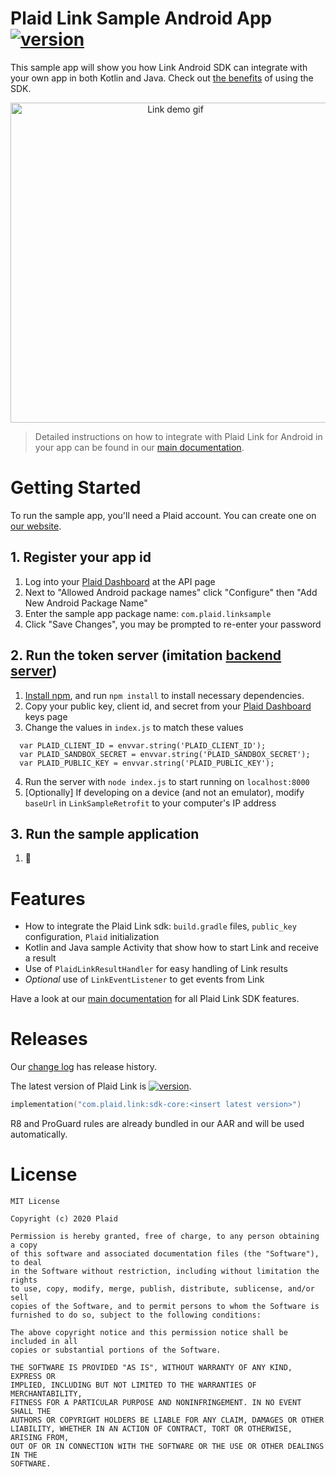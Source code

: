 # Plaid Link Sample Android App [![version][link-sdk-version]][link-sdk-url]
This sample app will show you how Link Android SDK can integrate with your own app in both Kotlin and Java. Check out [the benefits](./docs/sdk-vs-webview-comparison.md) of using the SDK. 


<p align="center">
  <img src="docs/link_demo.gif" loading="lazy" alt="Link demo gif" height="512" />
</p>

> Detailed instructions on how to integrate with Plaid Link for Android in your app can be found in our [main documentation][link-android-docs].

# Getting Started
To run the sample app, you'll need a Plaid account. You can create one on [our website][plaid-signup].

## 1. Register your app id
1. Log into your [Plaid Dashboard][plaid-dashboard-api] at the API page
2. Next to "Allowed Android package names" click "Configure" then "Add New Android Package Name"
3. Enter the sample app package name: `com.plaid.linksample`
4. Click "Save Changes", you may be prompted to re-enter your password

## 2. Run the token server (imitation [backend server][link-quickstart])
1. [Install npm][npm-installation], and run `npm install` to install necessary dependencies.
2. Copy your public key, client id, and secret from your [Plaid Dashboard][plaid-dashboard-keys] keys page
3. Change the values in `index.js` to match these values
```
  var PLAID_CLIENT_ID = envvar.string('PLAID_CLIENT_ID');
  var PLAID_SANDBOX_SECRET = envvar.string('PLAID_SANDBOX_SECRET');
  var PLAID_PUBLIC_KEY = envvar.string('PLAID_PUBLIC_KEY');
```
4. Run the server with `node index.js` to start running on `localhost:8000`
5. [Optionally] If developing on a device (and not an emulator), modify `baseUrl` in `LinkSampleRetrofit` to your computer's IP address

## 3. Run the sample application
1. 🚀

# Features
- How to integrate the Plaid Link sdk: `build.gradle` files, `public_key` configuration, `Plaid` initialization
- Kotlin and Java sample Activity that show how to start Link and receive a result
- Use of `PlaidLinkResultHandler` for easy handling of Link results
- _Optional_ use of `LinkEventListener` to get events from Link

Have a look at our [main documentation][link-android-docs] for all Plaid Link SDK features.

# Releases
Our [change log][changelog] has release history.

The latest version of Plaid Link is [![version][link-sdk-version]][link-sdk-url].

```kotlin
implementation("com.plaid.link:sdk-core:<insert latest version>")
```

R8 and ProGuard rules are already bundled in our AAR and will be used automatically.

# License
```
MIT License

Copyright (c) 2020 Plaid

Permission is hereby granted, free of charge, to any person obtaining a copy
of this software and associated documentation files (the "Software"), to deal
in the Software without restriction, including without limitation the rights
to use, copy, modify, merge, publish, distribute, sublicense, and/or sell
copies of the Software, and to permit persons to whom the Software is
furnished to do so, subject to the following conditions:

The above copyright notice and this permission notice shall be included in all
copies or substantial portions of the Software.

THE SOFTWARE IS PROVIDED "AS IS", WITHOUT WARRANTY OF ANY KIND, EXPRESS OR
IMPLIED, INCLUDING BUT NOT LIMITED TO THE WARRANTIES OF MERCHANTABILITY,
FITNESS FOR A PARTICULAR PURPOSE AND NONINFRINGEMENT. IN NO EVENT SHALL THE
AUTHORS OR COPYRIGHT HOLDERS BE LIABLE FOR ANY CLAIM, DAMAGES OR OTHER
LIABILITY, WHETHER IN AN ACTION OF CONTRACT, TORT OR OTHERWISE, ARISING FROM,
OUT OF OR IN CONNECTION WITH THE SOFTWARE OR THE USE OR OTHER DEALINGS IN THE
SOFTWARE.
```


[link-sdk-version]: https://img.shields.io/bintray/v/plaid/link-android/com.plaid.link
[link-sdk-url]: https://bintray.com/plaid/link-android/com.plaid.link
[link-android-docs]: https://plaid.com/docs/link/android/
[plaid-signup]: https://dashboard.plaid.com/signup?email=
[plaid-dashboard-api]: https://dashboard.plaid.com/team/api
[plaid-dashboard-keys]: https://dashboard.plaid.com/team/keys
[public-key]: https://github.com/plaid/plaid-link-android/blob/update-readme/app/src/main/res/values/donottranslate.xml
[changelog]: https://github.com/plaid/plaid-link-android/releases
[npm-installation]: https://docs.npmjs.com/downloading-and-installing-node-js-and-npm
[link-quickstart]: https://plaid.com/docs/quickstart/